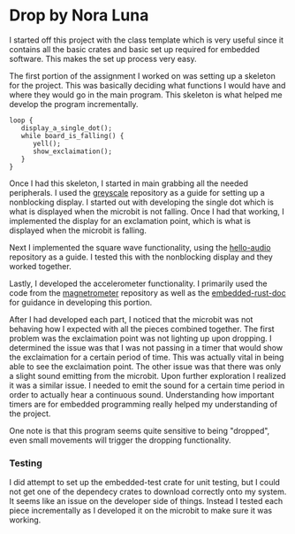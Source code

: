 # Drop by Nora Luna

I started off this project with the class template which is very useful since it contains all the basic crates and basic set up required for embedded software. This makes the set up process very easy. 

The first portion of the assignment I worked on was setting up a skeleton for the project. This was basically deciding what functions I would have and where they would go in the main program. This skeleton is what helped me develop the program incrementally.
```
loop {
   display_a_single_dot();
   while board_is_falling() {
      yell();
      show_exclaimation();
   }
}
```

Once I had this skeleton, I started in main grabbing all the needed peripherals. I used the [greyscale](https://github.com/pdx-cs-rust-embedded/mb2-grayscale/blob/main/src/main.rs) repository as a guide for setting up a nonblocking display. I started out with developing the single dot which is what is displayed when the microbit is not falling. Once I had that working, I implemented the display for an exclamation point, which is what is displayed when the microbit is falling.

Next I implemented the square wave functionality, using the [hello-audio](https://github.com/pdx-cs-rust-embedded/hello-audio/tree/main) repository as a guide. I tested this with the nonblocking display and they worked together. 

Lastly, I developed the accelerometer functionality. I primarily used the code from the [magnetrometer](https://github.com/nrf-rs/microbit/blob/main/examples/magnetometer/src/main.rs) repository as well as the [embedded-rust-doc](https://docs.rust-embedded.org/discovery/microbit/08-i2c/using-a-driver.html) for guidance in developing this portion.

After I had developed each part, I noticed that the microbit was not behaving how I expected with all the pieces combined together. The first problem was the exclaimation point was not lighting up upon dropping. I determined the issue was that I was not passing in a timer that would show the exclaimation for a certain period of time. This was actually vital in being able to see the exclaimation point. The other issue was that there was only a slight sound emitting from the microbit. Upon further exploration I realized it was a similar issue. I needed to emit the sound for a certain time period in order to actually hear a continuous sound. Understanding how important timers are for embedded programming really helped my understanding of the project. 

One note is that this program seems quite sensitive to being "dropped", even small movements will trigger the dropping functionality.

### Testing
I did attempt to set up the embedded-test crate for unit testing, but I could not get one of the dependecy crates to download correctly onto my system. It seems like an issue on the developer side of things. Instead I tested each piece incrementally as I developed it on the microbit to make sure it was working. 